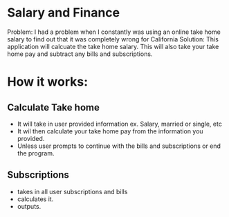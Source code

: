 # Salary and Finance
 Problem: I had a problem when I constantly was using an online take home salary to find out that it was completely wrong for California 
 Solution: This application will calcuate the take home salary. This will also take your take home pay and subtract any bills and subscriptions. 
# How it works: 
## Calculate Take home 
- It will take in user provided information ex. Salary, married or single, etc
- It wil then calculate your take home pay from the information you provided. 
- Unless user prompts to continue with the bills and subscriptions or end the program. 
## Subscriptions 
- takes in all user subscriptions and bills 
- calculates it. 
- outputs. 
